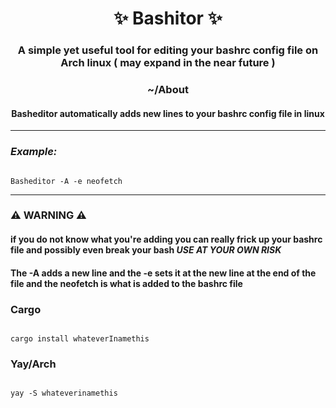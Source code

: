 <h1 align="center"> ✨ Bashitor ✨ </h1>

<h3 align="center">A simple yet useful tool for editing your bashrc config file on Arch linux ( may expand in the near future ) </h3>

<h3 align="center"> ~/About </h3>

<h4 align="center"> Basheditor automatically adds new lines to your bashrc config file in linux</h4>

-------------------------------------------------------------------------------------------------------

### *Example:*
```

Basheditor -A -e neofetch

```

---------------------------------

### ⚠️ WARNING ⚠️

#### if you do not know what you're adding you can really frick up your bashrc file and possibly even break your bash *USE AT YOUR OWN RISK*

#### The -A adds a new line and the -e sets it at the new line at the end of the file and the neofetch is what is added to the bashrc file 

### Cargo
```

cargo install whateverInamethis

```

### Yay/Arch


```

yay -S whateverinamethis

```
